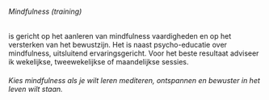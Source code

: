 ###### Mindfulness (training)
is gericht op het aanleren van mindfulness vaardigheden en op het versterken van het bewustzijn. Het is naast psycho-educatie over mindfulness, uitsluitend ervaringsgericht. Voor het beste resultaat adviseer ik wekelijkse, tweewekelijkse of maandelijkse sessies.
###### Kies mindfulness als je wilt leren mediteren, ontspannen en bewuster in het leven wilt staan.
